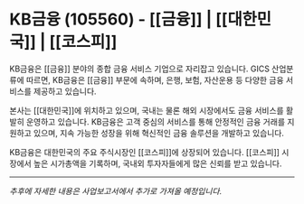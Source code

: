 # KB금융 (105560) - [[금융]] | [[대한민국]] | [[코스피]]

KB금융은 [[금융]] 분야의 종합 금융 서비스 기업으로 자리잡고 있습니다. GICS 산업분류에 따르면, KB금융은 [[금융]] 부문에 속하며, 은행, 보험, 자산운용 등 다양한 금융 서비스를 제공하고 있습니다.

본사는 [[대한민국]]에 위치하고 있으며, 국내는 물론 해외 시장에서도 금융 서비스를 활발히 운영하고 있습니다. KB금융은 고객 중심의 서비스를 통해 안정적인 금융 거래를 지원하고 있으며, 지속 가능한 성장을 위해 혁신적인 금융 솔루션을 개발하고 있습니다.

KB금융은 대한민국의 주요 주식시장인 [[코스피]]에 상장되어 있습니다. [[코스피]] 시장에서 높은 시가총액을 기록하며, 국내외 투자자들에게 많은 신뢰를 받고 있습니다.

---

*추후에 자세한 내용은 사업보고서에서 추가로 가져올 예정입니다.*